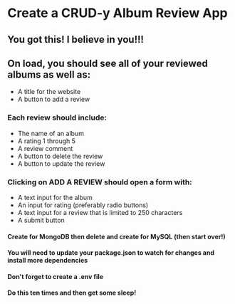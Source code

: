 # Create a CRUD-y Album Review App

## You got this! I believe in you!!!

## On load, you should see all of your reviewed albums as well as:
- A title for the website
- A button to add a review

### Each review should include:
- The name of an album
- A rating 1 through 5
- A review comment
- A button to delete the review
- A button to update the review

### Clicking on ADD A REVIEW should open a form with:
- A text input for the album
- An input for rating (preferably radio buttons)
- A text input for a review that is limited to 250 characters
- A submit button

#### Create for MongoDB then delete and create for MySQL (then start over!)
#### You will need to update your package.json to watch for changes and install more dependencies
#### Don't forget to create a .env file
#### Do this ten times and then get some sleep!